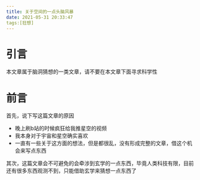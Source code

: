 ```yaml
---
title: 关于空间的一点头脑风暴
date: 2021-05-31 20:33:47
tags:[狂想]
---
```


# 引言

本文章属于脑洞猜想的一类文章，请不要在本文章下面寻求科学性

<!-- more -->

# 前言

首先，说下写这篇文章的原因

+ 晚上刷b站的时候疯狂给我推星空的视频
+ 我本身对于宇宙和星空确实喜欢
+ 一直有一些关于这方面的想法，但是都很乱，没有形成完整的文章，借这个机会来写点东西   

其次，这篇文章会不可避免的会牵涉到玄学的一点东西，毕竟人类科技有限，目前还有很多东西观测不到，只能借助玄学来猜想一点东西了

